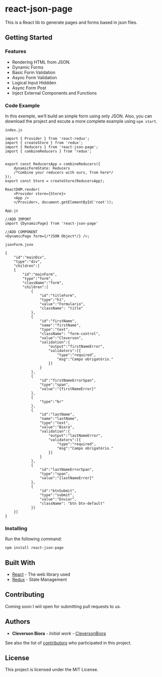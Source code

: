 # react-json-page

This is a React lib to generate pages and forms based in json files.

## Getting Started

### Features

* Rendering HTML from JSON.
* Dynamic Forms
* Basic Form Validation
* Async Form Validation
* Logical Input Hiddden
* Async Form Post
* Inject External Components and Functions

### Code Example

In this exemple, we’ll build an simple form using only JSON.
Also, you can download the project and excute a more complete example using `npm start`.

`index.js`

```
import { Provider } from 'react-redux';
import { createStore } from 'redux';
import { Reducers } from 'react-json-page';
import { combineReducers } from 'redux';


export const ReducersApp = combineReducers({
    dynamicFormState: Reducers
    /*Combine your reducers with ours, from here*/
});
export const Store = createStore(ReducersApp);

ReactDOM.render(
    <Provider store={Store}>
    <App />
    </Provider>, document.getElementById('root'));
```

`App.js`

```
//ADD IMPORT
import {DynamicPage} from 'react-json-page'

//ADD COMPONENT
<DynamicPage form={/*JSON Object*/} />;
```

`jsonForm.json`

```
{
    "id":"mainDiv",
    "type":"div",
    "children":[
    {
        "id":"mainForm",
        "type":"form",
        "className":"form",
        "children":[
            {  
                "id":"titleForm",
                "type":"h1",
                "value":"Formulario",
                "className": "title"
            },
            {  
                "id":"firstName",
                "name":"firstName",
                "type":"text",
                "className": "form-control",
                "value":"Cleverson",
                "validation":{
                    "output":"firstNameError",
                    "validators":[{
                        "type":"required",
                        "msg":"Campo obrigatório."
                    }]
                }
            },
            {
                "id":"firstNameErrorSpan",
                "type":"span",
                "value":"{firstNameError}"
            },
            {
                "type":"br"
            },
            {  
                "id":"lastName",
                "name":"lastName",
                "type":"text",
                "value":"Biora",
                "validation":{
                    "output":"lastNameError",
                    "validators":[{
                        "type":"required",
                        "msg":"Campo obrigatório."
                    }]
                }
            },
            {
                "id":"lastNameErrorSpan",
                "type":"span",
                "value":"{lastNameError}"
            },
            {  
                "id":"btnSubmit",
                "type":"submit",
                "value":"Enviar",
                "className": "btn btn-default"
            }]
    }]
}
```

### Installing

Run the following command:

`npm install react-json-page`


## Built With

* [React](https://reactjs.org/) - The web library used
* [Redux](https://redux.js.org/) - State Management

## Contributing

Coming soon I wiil open for submitting pull requests to us.

## Authors

* **Cleverson Biora** - *Initial work* - [CleversonBiora](https://github.com/cleversonbiora)

See also the list of [contributors](https://github.com/cleversonbiora/react-json-page/contributors) who participated in this project.

## License

This project is licensed under the MIT License.
